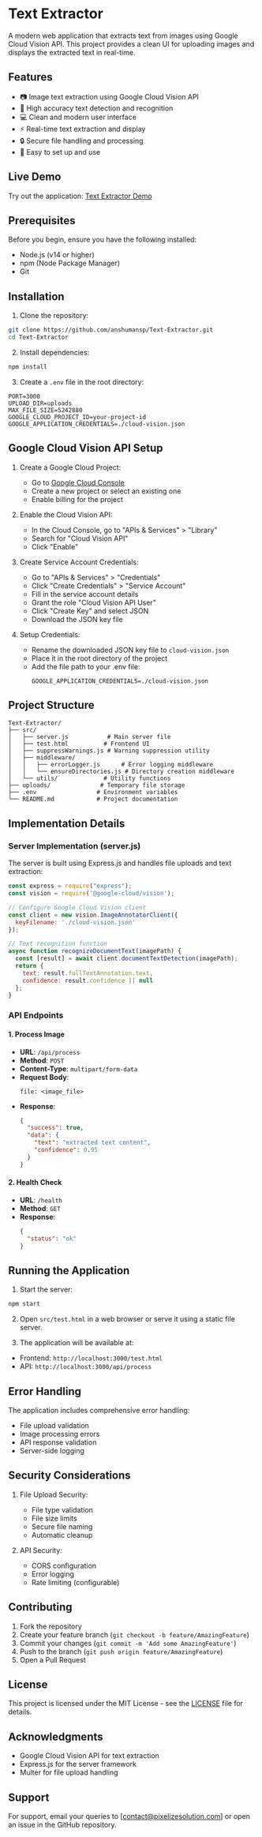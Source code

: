 # Text Extractor

A modern web application that extracts text from images using Google Cloud Vision API. This project provides a clean UI for uploading images and displays the extracted text in real-time.

## Features

- 📷 Image text extraction using Google Cloud Vision API
- 🎯 High accuracy text detection and recognition
- 💻 Clean and modern user interface
- ⚡ Real-time text extraction and display
- 🔒 Secure file handling and processing
- 🚀 Easy to set up and use

## Live Demo

Try out the application: [Text Extractor Demo](https://github.com/anshumansp/Text-Extractor)

## Prerequisites

Before you begin, ensure you have the following installed:
- Node.js (v14 or higher)
- npm (Node Package Manager)
- Git

## Installation

1. Clone the repository:
```bash
git clone https://github.com/anshumansp/Text-Extractor.git
cd Text-Extractor
```

2. Install dependencies:
```bash
npm install
```

3. Create a `.env` file in the root directory:
```env
PORT=3000
UPLOAD_DIR=uploads
MAX_FILE_SIZE=5242880
GOOGLE_CLOUD_PROJECT_ID=your-project-id
GOOGLE_APPLICATION_CREDENTIALS=./cloud-vision.json
```

## Google Cloud Vision API Setup

1. Create a Google Cloud Project:
   - Go to [Google Cloud Console](https://console.cloud.google.com/)
   - Create a new project or select an existing one
   - Enable billing for the project

2. Enable the Cloud Vision API:
   - In the Cloud Console, go to "APIs & Services" > "Library"
   - Search for "Cloud Vision API"
   - Click "Enable"

3. Create Service Account Credentials:
   - Go to "APIs & Services" > "Credentials"
   - Click "Create Credentials" > "Service Account"
   - Fill in the service account details
   - Grant the role "Cloud Vision API User"
   - Click "Create Key" and select JSON
   - Download the JSON key file

4. Setup Credentials:
   - Rename the downloaded JSON key file to `cloud-vision.json`
   - Place it in the root directory of the project
   - Add the file path to your .env file:
     ```env
     GOOGLE_APPLICATION_CREDENTIALS=./cloud-vision.json
     ```

## Project Structure

```
Text-Extractor/
├── src/
│   ├── server.js           # Main server file
│   ├── test.html          # Frontend UI
│   ├── suppressWarnings.js # Warning suppression utility
│   ├── middleware/
│   │   ├── errorLogger.js      # Error logging middleware
│   │   └── ensureDirectories.js # Directory creation middleware
│   └── utils/             # Utility functions
├── uploads/              # Temporary file storage
├── .env                 # Environment variables
└── README.md            # Project documentation
```

## Implementation Details

### Server Implementation (server.js)

The server is built using Express.js and handles file uploads and text extraction:

```javascript
const express = require("express");
const vision = require('@google-cloud/vision');

// Configure Google Cloud Vision client
const client = new vision.ImageAnnotatorClient({
  keyFilename: './cloud-vision.json'
});

// Text recognition function
async function recognizeDocumentText(imagePath) {
  const [result] = await client.documentTextDetection(imagePath);
  return {
    text: result.fullTextAnnotation.text,
    confidence: result.confidence || null
  };
}
```

### API Endpoints

#### 1. Process Image
- **URL**: `/api/process`
- **Method**: `POST`
- **Content-Type**: `multipart/form-data`
- **Request Body**:
  ```
  file: <image_file>
  ```
- **Response**:
  ```json
  {
    "success": true,
    "data": {
      "text": "extracted text content",
      "confidence": 0.95
    }
  }
  ```

#### 2. Health Check
- **URL**: `/health`
- **Method**: `GET`
- **Response**:
  ```json
  {
    "status": "ok"
  }
  ```

## Running the Application

1. Start the server:
```bash
npm start
```

2. Open `src/test.html` in a web browser or serve it using a static file server.

3. The application will be available at:
- Frontend: `http://localhost:3000/test.html`
- API: `http://localhost:3000/api/process`

## Error Handling

The application includes comprehensive error handling:
- File upload validation
- Image processing errors
- API response validation
- Server-side logging

## Security Considerations

1. File Upload Security:
   - File type validation
   - File size limits
   - Secure file naming
   - Automatic cleanup

2. API Security:
   - CORS configuration
   - Error logging
   - Rate limiting (configurable)

## Contributing

1. Fork the repository
2. Create your feature branch (`git checkout -b feature/AmazingFeature`)
3. Commit your changes (`git commit -m 'Add some AmazingFeature'`)
4. Push to the branch (`git push origin feature/AmazingFeature`)
5. Open a Pull Request

## License

This project is licensed under the MIT License - see the [LICENSE](LICENSE) file for details.

## Acknowledgments

- Google Cloud Vision API for text extraction
- Express.js for the server framework
- Multer for file upload handling

## Support

For support, email your queries to [contact@pixelizesolution.com] or open an issue in the GitHub repository. 